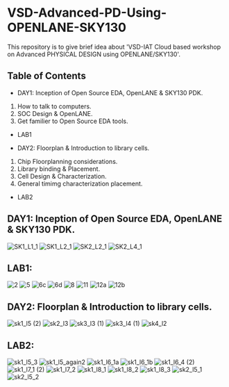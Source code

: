 # VSD-Advanced-PD-Using-OPENLANE-SKY130
This repository is to give brief idea about 'VSD-IAT Cloud based workshop on Advanced PHYSICAL DESIGN using OPENLANE/SKY130'. 
## Table of Contents
* DAY1: Inception of Open Source EDA, OpenLANE & SKY130 PDK.
1. How to talk to computers.
2. SOC Design & OpenLANE.
3. Get familier to Open Source EDA tools.
* LAB1

* DAY2: Floorplan & Introduction to library cells.
1. Chip Floorplanning considerations.
2. Library binding & Placement.
3. Cell Design & Characterization.
4. General timimg characterization placement.
* LAB2

## DAY1: Inception of Open Source EDA, OpenLANE & SKY130 PDK.

![SK1_L1_1](https://user-images.githubusercontent.com/80053265/114035565-d7562800-989c-11eb-84d8-9d412edec9c9.PNG)
![SK1_L2_1](https://user-images.githubusercontent.com/80053265/114035635-e8069e00-989c-11eb-960f-ca9336360247.PNG)
![SK2_L2_1](https://user-images.githubusercontent.com/80053265/114035644-eb9a2500-989c-11eb-980d-5bff1f34a0ad.PNG)
![SK2_L4_1](https://user-images.githubusercontent.com/80053265/114035661-ef2dac00-989c-11eb-80b2-d057858593d2.PNG)


## LAB1:

![2](https://user-images.githubusercontent.com/80053265/114036660-e4274b80-989d-11eb-82c7-11efe6672c80.PNG)
![5](https://user-images.githubusercontent.com/80053265/114036875-10db6300-989e-11eb-9cf8-e93cb60d86d3.PNG)
![6c](https://user-images.githubusercontent.com/80053265/114036928-1a64cb00-989e-11eb-98f0-8a1d32ea705f.PNG)
![6d](https://user-images.githubusercontent.com/80053265/114036983-26508d00-989e-11eb-8659-18ade4ad118d.PNG)
![8](https://user-images.githubusercontent.com/80053265/114037003-2d779b00-989e-11eb-8017-a47487b49955.PNG)
![11](https://user-images.githubusercontent.com/80053265/114037079-41bb9800-989e-11eb-8af9-7c5bf8e00f63.PNG)
![12a](https://user-images.githubusercontent.com/80053265/114037146-5730c200-989e-11eb-82ec-b7761e652d33.PNG)
![12b](https://user-images.githubusercontent.com/80053265/114037161-59931c00-989e-11eb-9ca0-0c8d2c9c667a.PNG)


## DAY2: Floorplan & Introduction to library cells.

![sk1_l5 (2)](https://user-images.githubusercontent.com/80053265/114037944-0ec5d400-989f-11eb-90d8-9d8c3bde1111.png)
![sk2_l3](https://user-images.githubusercontent.com/80053265/114038065-2d2bcf80-989f-11eb-98d2-e8658994de7f.png)
![sk3_l3 (1)](https://user-images.githubusercontent.com/80053265/114038296-5fd5c800-989f-11eb-9b39-616ef24cc0bc.png)
![sk3_l4 (1)](https://user-images.githubusercontent.com/80053265/114038311-62d0b880-989f-11eb-9fd1-f6804ee9f7da.png)
![sk4_l2](https://user-images.githubusercontent.com/80053265/114038401-7a0fa600-989f-11eb-8d33-3c89642d18f6.png)


## LAB2:

![sk1_l5_3](https://user-images.githubusercontent.com/80053265/114039078-1043cc00-98a0-11eb-8d96-8524e85dd2b9.PNG)
![sk1_l5_again2](https://user-images.githubusercontent.com/80053265/114039146-1e91e800-98a0-11eb-8567-a364419ab66b.PNG)
![sk1_l6_1a](https://user-images.githubusercontent.com/80053265/114039210-2f425e00-98a0-11eb-8ea8-d76e7ec6a5f3.PNG)
![sk1_l6_1b](https://user-images.githubusercontent.com/80053265/114039247-379a9900-98a0-11eb-96fb-179bf4b77865.PNG)
![sk1_l6_4 (2)](https://user-images.githubusercontent.com/80053265/114039433-5a2cb200-98a0-11eb-9963-7955a7c4004b.PNG)
![sk1_l7_1 (2)](https://user-images.githubusercontent.com/80053265/114039513-6f094580-98a0-11eb-9bb8-1a547d250462.PNG)
![sk1_l7_2](https://user-images.githubusercontent.com/80053265/114039644-8d6f4100-98a0-11eb-8ccb-6e9ff20b6cc4.PNG)
![sk1_l8_1](https://user-images.githubusercontent.com/80053265/114039696-952ee580-98a0-11eb-867d-9a3684222ea3.PNG)
![sk1_l8_2](https://user-images.githubusercontent.com/80053265/114039723-9bbd5d00-98a0-11eb-8cee-6db7940414f6.PNG)
![sk1_l8_3](https://user-images.githubusercontent.com/80053265/114039740-9d872080-98a0-11eb-8330-d533fb400141.PNG)
![sk2_l5_1](https://user-images.githubusercontent.com/80053265/114039747-9f50e400-98a0-11eb-8c61-61d44915826b.PNG)
![sk2_l5_2](https://user-images.githubusercontent.com/80053265/114039753-a24bd480-98a0-11eb-93c9-4064f0aab380.PNG)
